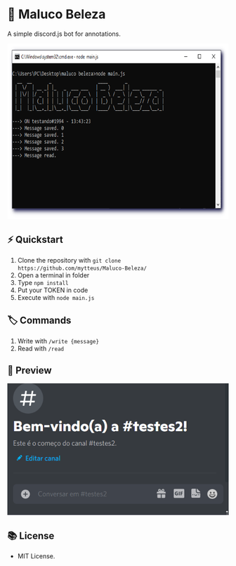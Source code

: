 # 🤖 Maluco Beleza
A simple discord.js bot for annotations.

<img src="images/01.png" widht="100" height="400"><br>

## ⚡ Quickstart
1. Clone the repository with `git clone https://github.com/mytteus/Maluco-Beleza/`
2. Open a terminal in folder
3. Type `npm install`
4. Put your TOKEN in code
5. Execute with `node main.js`

## 🏷️ Commands
1. Write with `/write {message}`
2. Read with `/read`

## 👀 Preview

<img src="images/02.gif" widht="100" height="300"><br>

## 📚 License
- MIT License.
